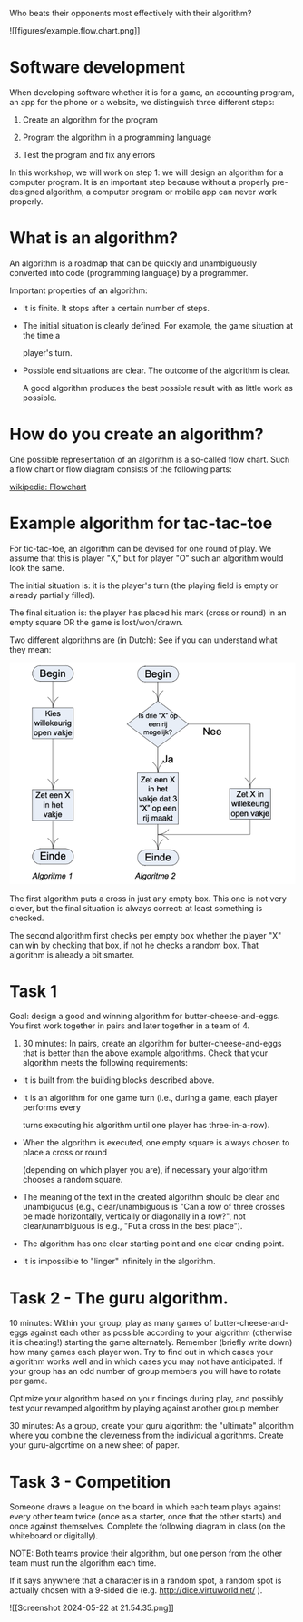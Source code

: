 



Who beats their opponents most effectively with their algorithm?


![[figures/example.flow.chart.png]]


# Software development

When developing software whether it is for a game, an accounting program, an app for the phone or a website, we distinguish three different steps:

1. Create an algorithm for the program
    
2. Program the algorithm in a programming language
    
3. Test the program and fix any errors
    

In this workshop, we will work on step 1: we will design an algorithm for a computer program. It is an important step because without a properly pre-designed algorithm, a computer program or mobile app can never work properly.

# What is an algorithm?


An algorithm is a roadmap that can be quickly and unambiguously converted into code (programming language) by a programmer.

Important properties of an algorithm:

- It is finite. It stops after a certain number of steps.
    
- The initial situation is clearly defined. For example, the game situation at the time a
    
    player's turn.
    
- Possible end situations are clear. The outcome of the algorithm is clear.
    
    A good algorithm produces the best possible result with as little work as possible.



# How do you create an algorithm?

One possible representation of an algorithm is a so-called flow chart. Such a flow chart or flow diagram consists of the following parts:

[wikipedia: Flowchart](https://en.wikipedia.org/wiki/Flowchart)


# Example algorithm for tac-tac-toe


For tic-tac-toe, an algorithm can be devised for one round of play. We assume that this is player "X," but for player "O" such an algorithm would look the same.

The initial situation is: it is the player's turn (the playing field is empty or already partially filled).

The final situation is: the player has placed his mark (cross or round) in an empty square OR the game is lost/won/drawn.


Two different algorithms are (in Dutch): 
See if you can understand what they mean: 

![](figures/example.flows.tic.tac.toe.png)


The first algorithm puts a cross in just any empty box. This one is not very clever, but the final situation is always correct: at least something is checked.

The second algorithm first checks per empty box whether the player "X" can win by checking that box, if not he checks a random box. That algorithm is already a bit smarter.

# Task 1

Goal: design a good and winning algorithm for butter-cheese-and-eggs. You first work together in pairs and later together in a team of 4.

1) 30 minutes: In pairs, create an algorithm for butter-cheese-and-eggs that is better than the above example algorithms. Check that your algorithm meets the following requirements:

- It is built from the building blocks described above.
    
- It is an algorithm for one game turn (i.e., during a game, each player performs every
    
    turns executing his algorithm until one player has three-in-a-row).
    
- When the algorithm is executed, one empty square is always chosen to place a cross or round
    
    (depending on which player you are), if necessary your algorithm chooses a random square.

- The meaning of the text in the created algorithm should be clear and unambiguous (e.g., clear/unambiguous is "Can a row of three crosses be made horizontally, vertically or diagonally in a row?", not clear/unambiguous is e.g., "Put a cross in the best place").
    
- The algorithm has one clear starting point and one clear ending point.
    
- It is impossible to "linger" infinitely in the algorithm.


# Task 2 - The guru algorithm.


10 minutes: Within your group, play as many games of butter-cheese-and-eggs against each other as possible according to your algorithm (otherwise it is cheating!) starting the game alternately. Remember (briefly write down) how many games each player won. Try to find out in which cases your algorithm works well and in which cases you may not have anticipated. If your group has an odd number of group members you will have to rotate per game.
    
Optimize your algorithm based on your findings during play, and possibly test your revamped algorithm by playing against another group member.
    
30 minutes: As a group, create your guru algorithm: the "ultimate" algorithm where you combine the cleverness from the individual algorithms. Create your guru-algortime on a new sheet of paper.


# Task 3 - Competition
    
Someone draws a league on the board in which each team plays against every other team twice (once as a starter, once that the other starts) and once against themselves. Complete the following diagram in class (on the whiteboard or digitally).
    
 NOTE: Both teams provide their algorithm, but one person from the other team must run the algorithm each time.
    
 If it says anywhere that a character is in a random spot, a random spot is actually chosen with a 9-sided die (e.g. http://dice.virtuworld.net/ ).


![[Screenshot 2024-05-22 at 21.54.35.png]]


